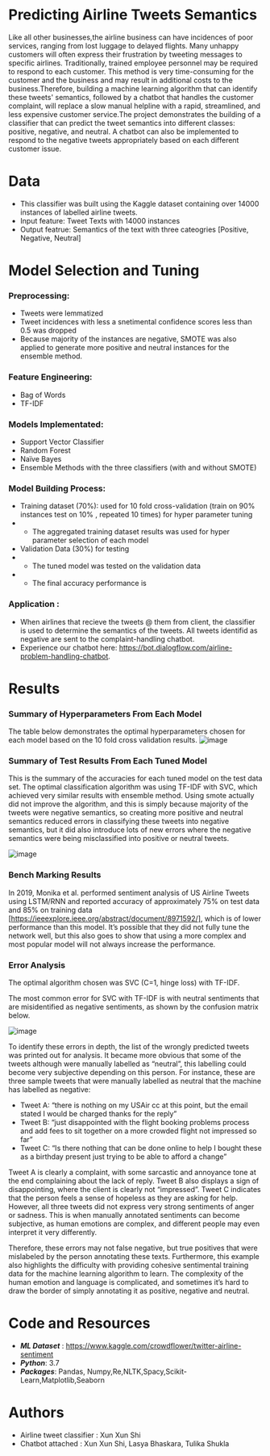 # Predicting Airline Tweets Semantics
Like all other businesses,the airline business can have incidences of poor services, ranging from lost luggage to delayed flights. Many unhappy customers will often express their frustration by tweeting messages to specific airlines. Traditionally, trained employee personnel may be required to respond to each customer. This method is very time-consuming for the customer and the business and may result in additional costs to the business.Therefore, building a machine learning algorithm that can identify these tweets' semantics, followed by a chatbot that handles the customer complaint, will replace a slow manual helpline with a rapid, streamlined, and less expensive customer service.The project demonstrates the building of a classifier that can predict the tweet semantics into different classes: positive, negative, and neutral. A chatbot can also be implemented to respond to the negative tweets appropriately based on each different customer issue.

# Data 
* This classifier was built using the Kaggle dataset containing over 14000 instances of labelled airline tweets.
* Input feature: Tweet Texts with 14000 instances
* Output featrue: Semantics of the text with three cateogries [Positive, Negative, Neutral]

# Model Selection and Tuning 

### Preprocessing: 
*  Tweets were lemmatized 
*  Tweet incidences with less a snetimental confidence scores less than 0.5 was dropped
*  Because majority of the instances are negative, SMOTE was also applied to generate more positive and neutral instances for the ensemble method. 
### Feature Engineering: 
* Bag of Words 
* TF-IDF 
### Models Implementated: 
*   Support Vector Classifier
*   Random Forest
*   Naïve Bayes
*   Ensemble Methods with the three classifiers  (with and without SMOTE) 
### Model Building Process:
*  Training dataset (70%): used for 10 fold cross-validation (train on 90% instances test on 10% , repeated 10 times) for hyper parameter tuning 
*   - The aggregated training dataset results was used for hyper parameter selection of each model 
*  Validation Data (30%) for testing 
*   - The tuned model was tested on the validation data
*   - The final accuracy performance is 
###  Application : 
*  When airlines that recieve the tweets @ them from client, the classifier is used to determine the semantics of the tweets. All tweets identifid as negative are sent to the complaint-handling chatbot. 
* Experience our chatbot here:  https://bot.dialogflow.com/airline-problem-handling-chatbot.
# Results 

### Summary of Hyperparameters From Each Model
The table below demonstrates the optimal hyperparameters chosen for each model based on the 10 fold cross validation results. 
![image](https://user-images.githubusercontent.com/29676594/115295138-6a0d8700-a127-11eb-973e-1286ce667a6f.png)

### Summary of Test Results From Each Tuned Model 
This is the summary of the accuracies for each tuned model on the test data set.  The optimal classification algorithm was using TF-IDF with SVC, which achieved very similar results with ensemble method. Using smote actually did not improve the algorithm, and this is simply because majority of the tweets were negative semantics, so creating more positive and neutral semantics reduced errors in classifying these tweets into negative semantics, but it did also introduce lots of new errors where the negative semantics were being misclassified into positive or neutral tweets.

![image](https://user-images.githubusercontent.com/29676594/115296341-d76de780-a128-11eb-943e-0d00e6a2cc41.png)

### Bench Marking Results 
In 2019, Monika et al.  performed sentiment analysis of US Airline Tweets using LSTM/RNN and reported accuracy of approximately 75% on test data and 85% on training data  [https://ieeexplore.ieee.org/abstract/document/8971592/], which is of lower performance than this model. It’s possible that they did not fully tune the network well, but this also goes to show that using a more complex and most popular model will not always increase the performance. 

### Error Analysis 
The optimal algorithm chosen was SVC (C=1, hinge loss) with TF-IDF. 

The most common error for SVC with TF-IDF is with neutral sentiments that are misidentified as negative sentiments, as shown by the confusion matrix below. 

![image](https://user-images.githubusercontent.com/29676594/115297448-36802c00-a12a-11eb-9317-709c7dc8a685.png)

To identify these errors in depth, the list of the wrongly predicted tweets was printed out for analysis. It became more obvious that some of the tweets although were manually labelled as “neutral”, this labelling could become very subjective depending on this person.
 For instance, these are three sample tweets that were manually labelled as neutral that the machine has labelled as negative: 
-	Tweet A: “there is nothing on my USAir cc at this point, but the email stated I would be charged thanks for the reply” 
-	Tweet B:  “just disappointed with the flight booking problems process and add fees to sit together on a more crowded flight not impressed so far”
-	Tweet C:  “Is there nothing that can be done online to help I bought these as a birthday present just trying to be able to afford a change”

Tweet A is clearly a complaint, with some sarcastic and annoyance tone at the end complaining about the lack of reply. Tweet B also displays a sign of disappointing, where the client is clearly not “impressed”. Tweet C indicates that the person feels a sense of hopeless as they are asking for help. However, all three tweets did not express very strong sentiments of anger or sadness. This is when manually annotated sentiments can become subjective, as human emotions are complex, and different people may even interpret it very differently. 

Therefore, these errors may not false negative, but true positives that were mislabeled by the person annotating these texts. Furthermore, this example also highlights the difficulty with providing cohesive sentimental training data for the machine learning algorithm to learn. The complexity of the human emotion and language is complicated, and sometimes it’s hard to draw the border of simply annotating it as positive, negative and neutral. 

# Code and Resources 
* ***ML Dataset*** :  https://www.kaggle.com/crowdflower/twitter-airline-sentiment 
* ***Python***: 3.7 
* ***Packages***: Pandas, Numpy,Re,NLTK,Spacy,Scikit-Learn,Matplotlib,Seaborn



# Authors
* Airline tweet classifier : Xun Xun Shi
* Chatbot attached : Xun Xun Shi, Lasya Bhaskara, Tulika Shukla

